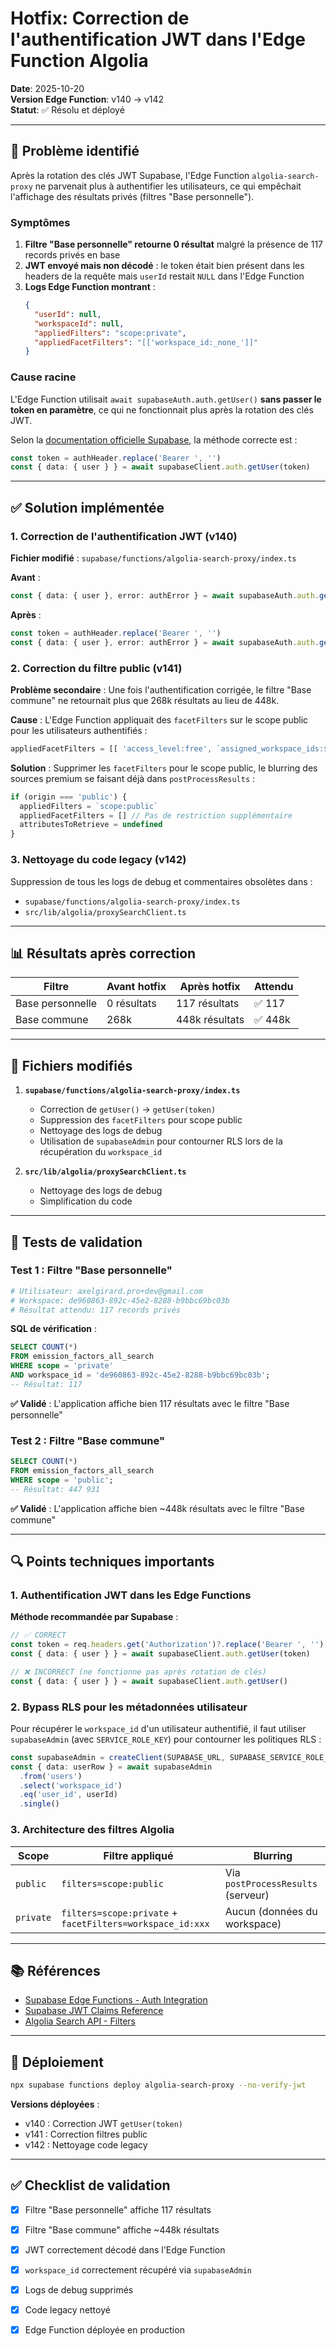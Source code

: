 # Hotfix: Correction de l'authentification JWT dans l'Edge Function Algolia

**Date**: 2025-10-20  
**Version Edge Function**: v140 → v142  
**Statut**: ✅ Résolu et déployé

---

## 🎯 Problème identifié

Après la rotation des clés JWT Supabase, l'Edge Function `algolia-search-proxy` ne parvenait plus à authentifier les utilisateurs, ce qui empêchait l'affichage des résultats privés (filtres "Base personnelle").

### Symptômes

1. **Filtre "Base personnelle" retourne 0 résultat** malgré la présence de 117 records privés en base
2. **JWT envoyé mais non décodé** : le token était bien présent dans les headers de la requête mais `userId` restait `NULL` dans l'Edge Function
3. **Logs Edge Function montrant** :
   ```json
   {
     "userId": null,
     "workspaceId": null,
     "appliedFilters": "scope:private",
     "appliedFacetFilters": "[['workspace_id:_none_']]"
   }
   ```

### Cause racine

L'Edge Function utilisait `await supabaseAuth.auth.getUser()` **sans passer le token en paramètre**, ce qui ne fonctionnait plus après la rotation des clés JWT.

Selon la [documentation officielle Supabase](https://supabase.com/docs/guides/functions/auth), la méthode correcte est :

```typescript
const token = authHeader.replace('Bearer ', '')
const { data: { user } } = await supabaseClient.auth.getUser(token)
```

---

## ✅ Solution implémentée

### 1. Correction de l'authentification JWT (v140)

**Fichier modifié** : `supabase/functions/algolia-search-proxy/index.ts`

**Avant** :
```typescript
const { data: { user }, error: authError } = await supabaseAuth.auth.getUser()
```

**Après** :
```typescript
const token = authHeader.replace('Bearer ', '')
const { data: { user }, error: authError } = await supabaseAuth.auth.getUser(token)
```

### 2. Correction du filtre public (v141)

**Problème secondaire** : Une fois l'authentification corrigée, le filtre "Base commune" ne retournait plus que 268k résultats au lieu de 448k.

**Cause** : L'Edge Function appliquait des `facetFilters` sur le scope public pour les utilisateurs authentifiés :
```typescript
appliedFacetFilters = [[ 'access_level:free', `assigned_workspace_ids:${workspaceId}` ]]
```

**Solution** : Supprimer les `facetFilters` pour le scope public, le blurring des sources premium se faisant déjà dans `postProcessResults` :
```typescript
if (origin === 'public') {
  appliedFilters = `scope:public`
  appliedFacetFilters = [] // Pas de restriction supplémentaire
  attributesToRetrieve = undefined
}
```

### 3. Nettoyage du code legacy (v142)

Suppression de tous les logs de debug et commentaires obsolètes dans :
- `supabase/functions/algolia-search-proxy/index.ts`
- `src/lib/algolia/proxySearchClient.ts`

---

## 📊 Résultats après correction

| Filtre           | Avant hotfix | Après hotfix | Attendu |
|------------------|--------------|--------------|---------|
| Base personnelle | 0 résultats  | 117 résultats | ✅ 117  |
| Base commune     | 268k         | 448k résultats | ✅ 448k |

---

## 🔧 Fichiers modifiés

1. **`supabase/functions/algolia-search-proxy/index.ts`**
   - Correction de `getUser()` → `getUser(token)`
   - Suppression des `facetFilters` pour scope public
   - Nettoyage des logs de debug
   - Utilisation de `supabaseAdmin` pour contourner RLS lors de la récupération du `workspace_id`

2. **`src/lib/algolia/proxySearchClient.ts`**
   - Nettoyage des logs de debug
   - Simplification du code

---

## 🧪 Tests de validation

### Test 1 : Filtre "Base personnelle"
```bash
# Utilisateur: axelgirard.pro+dev@gmail.com
# Workspace: de960863-892c-45e2-8288-b9bbc69bc03b
# Résultat attendu: 117 records privés
```

**SQL de vérification** :
```sql
SELECT COUNT(*) 
FROM emission_factors_all_search 
WHERE scope = 'private' 
AND workspace_id = 'de960863-892c-45e2-8288-b9bbc69bc03b';
-- Résultat: 117
```

**✅ Validé** : L'application affiche bien 117 résultats avec le filtre "Base personnelle"

### Test 2 : Filtre "Base commune"
```sql
SELECT COUNT(*) 
FROM emission_factors_all_search 
WHERE scope = 'public';
-- Résultat: 447 931
```

**✅ Validé** : L'application affiche bien ~448k résultats avec le filtre "Base commune"

---

## 🔍 Points techniques importants

### 1. Authentification JWT dans les Edge Functions

**Méthode recommandée par Supabase** :
```typescript
// ✅ CORRECT
const token = req.headers.get('Authorization')?.replace('Bearer ', '')
const { data: { user } } = await supabaseClient.auth.getUser(token)

// ❌ INCORRECT (ne fonctionne pas après rotation de clés)
const { data: { user } } = await supabaseClient.auth.getUser()
```

### 2. Bypass RLS pour les métadonnées utilisateur

Pour récupérer le `workspace_id` d'un utilisateur authentifié, il faut utiliser `supabaseAdmin` (avec `SERVICE_ROLE_KEY`) pour contourner les politiques RLS :

```typescript
const supabaseAdmin = createClient(SUPABASE_URL, SUPABASE_SERVICE_ROLE_KEY)
const { data: userRow } = await supabaseAdmin
  .from('users')
  .select('workspace_id')
  .eq('user_id', userId)
  .single()
```

### 3. Architecture des filtres Algolia

| Scope    | Filtre appliqué            | Blurring                        |
|----------|----------------------------|----------------------------------|
| `public` | `filters=scope:public`     | Via `postProcessResults` (serveur) |
| `private`| `filters=scope:private` + `facetFilters=workspace_id:xxx` | Aucun (données du workspace) |

---

## 📚 Références

- [Supabase Edge Functions - Auth Integration](https://supabase.com/docs/guides/functions/auth)
- [Supabase JWT Claims Reference](https://supabase.com/docs/guides/auth/jwt-fields)
- [Algolia Search API - Filters](https://www.algolia.com/doc/api-reference/api-parameters/filters/)

---

## 🚀 Déploiement

```bash
npx supabase functions deploy algolia-search-proxy --no-verify-jwt
```

**Versions déployées** :
- v140 : Correction JWT `getUser(token)`
- v141 : Correction filtres public
- v142 : Nettoyage code legacy

---

## ✅ Checklist de validation

- [x] Filtre "Base personnelle" affiche 117 résultats
- [x] Filtre "Base commune" affiche ~448k résultats
- [x] JWT correctement décodé dans l'Edge Function
- [x] `workspace_id` correctement récupéré via `supabaseAdmin`
- [x] Logs de debug supprimés
- [x] Code legacy nettoyé
- [x] Edge Function déployée en production


